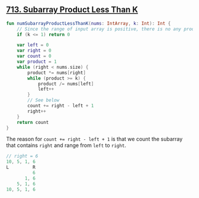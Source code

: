 ## [713. Subarray Product Less Than K](https://leetcode.com/problems/subarray-product-less-than-k/)

```kotlin
fun numSubarrayProductLessThanK(nums: IntArray, k: Int): Int {
    // Since the range of input array is positive, there is no any product <= 1.
    if (k <= 1) return 0

    var left = 0
    var right = 0
    var count = 0
    var product = 1
    while (right < nums.size) {
        product *= nums[right]
        while (product >= k) {
            product /= nums[left]
            left++
        }
        // See below
        count += right - left + 1
        right++
    }
    return count
}
```

The reason for `count += right - left + 1` is that we count the subarray that contains `right` and range from `left` to `right`.
 
```js
// right = 6
10, 5, 1, 6
L         R
          6
       1, 6
    5, 1, 6
10, 5, 1, 6
````